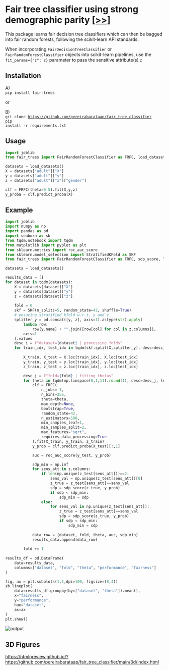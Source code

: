 # Fair tree classifier using strong demographic parity <a href="https://link.springer.com/article/10.1007/s10994-023-06376-z" target="blank">[>>]</a>

This package learns fair decision tree classifiers which can then be bagged into fair random forests, following the scikit-learn API standards.

When incorporating <code>FairDecisionTreeClassifier</code> or <code>FairRandomForestClassifier</code> objects into scikit-learn pipelines, use the <code>fit_params={"z": z}</code> parameter to pass the sensitive attribute(s) <code>z</code>

## Installation
A)<br>
<code>pip install fair-trees</code>

or

B)<br>
<code>git clone https://github.com/pereirabarataap/fair_tree_classifier</code><br><code>pip install -r requirements.txt</code>

## Usage
```python
import joblib
from fair_trees import FairRandomForestClassifier as FRFC, load_datasets

datasets = load_datasets()
X = datasets["adult"]["X"]
y = datasets["adult"]["y"]
z = datasets["adult"]["z"]["gender"]

clf = FRFC(theta=0.5).fit(X,y,z)
y_proba = clf.predict_proba(X)
```
## Example
```python
import joblib
import numpy as np
import pandas as pd
import seaborn as sb
from tqdm.notebook import tqdm
from matplotlib import pyplot as plt
from sklearn.metrics import roc_auc_score
from sklearn.model_selection import StratifiedKFold as SKF
from fair_trees import FairRandomForestClassifier as FRFC, sdp_score, load_datasets

datasets = load_datasets()

results_data = []
for dataset in tqdm(datasets):
    X = datasets[dataset]["X"]
    y = datasets[dataset]["y"]
    z = datasets[dataset]["z"]
    
    fold = 0
    skf = SKF(n_splits=5, random_state=42, shuffle=True)
    # ensuring stratified kfold w.r.t. y and z
    splitter_y = pd.concat([y, z], axis=1).astype(str).apply(
        lambda row:
            row[y.name] + "".join([row[col] for col in z.columns]),
        axis=1
    ).values
    desc_i = f"dataset={dataset} | processing folds"
    for train_idx, test_idx in tqdm(skf.split(X,splitter_y), desc=desc_i, leave=False):
        
        X_train, X_test = X.loc[train_idx], X.loc[test_idx]
        y_train, y_test = y.loc[train_idx], y.loc[test_idx]
        z_train, z_test = z.loc[train_idx], z.loc[test_idx]

        desc_j = f"fold={fold} | fitting thetas"
        for theta in tqdm(np.linspace(0,1,11).round(1), desc=desc_j, leave=False):
            clf = FRFC(
                n_jobs=-1,
                n_bins=256,
                theta=theta,
                max_depth=None,
                bootstrap=True,
                random_state=42,
                n_estimators=500,
                min_samples_leaf=1,
                min_samples_split=2,
                max_features="sqrt",
                requires_data_processing=True
            ).fit(X_train, y_train, z_train)
            y_prob = clf.predict_proba(X_test)[:,1]

            auc = roc_auc_score(y_test, y_prob)

            sdp_min = np.inf
            for sens_att in z.columns:
                if len(np.unique(z_test[sens_att]))==2:
                    sens_val = np.unique(z_test[sens_att])[0]
                    z_true = z_test[sens_att]==sens_val
                    sdp = sdp_score(z_true, y_prob)
                    if sdp < sdp_min:
                        sdp_min = sdp
                else:
                    for sens_val in np.unique(z_test[sens_att]):
                        z_true = z_test[sens_att]==sens_val
                        sdp = sdp_score(z_true, y_prob)
                        if sdp < sdp_min:
                            sdp_min = sdp
            
            data_row = [dataset, fold, theta, auc, sdp_min]
            results_data.append(data_row)
            
        fold += 1
        
results_df = pd.DataFrame(
    data=results_data,
    columns=["dataset", "fold", "theta", "performance", "fairness"]
)

fig, ax = plt.subplots(1,1,dpi=100, figsize=(8,4))
sb.lineplot(
    data=results_df.groupby(by=["dataset", "theta"]).mean(),
    x="fairness",
    y="performance", 
    hue="dataset",
    ax=ax
)
plt.show()
```
![output](https://github.com/pereirabarataap/fair_tree_classifier/assets/15198092/b99d33db-f0c2-4715-84cd-d3af3808665b)


## 3D Figures
https://htmlpreview.github.io/?https://github.com/pereirabarataap/fair_tree_classifier/main/3d/index.html